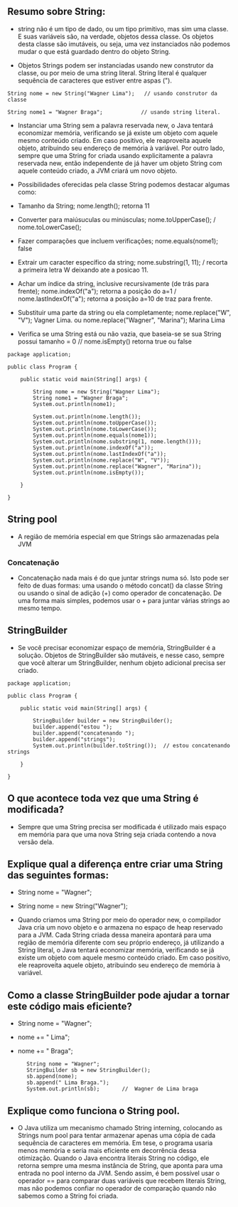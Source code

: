 ## Resumo sobre String:

*  string não é um tipo de dado, ou um tipo primitivo, mas sim uma classe. E suas variáveis são, na verdade, objetos dessa classe. Os objetos desta classe são imutáveis, ou seja, uma vez instanciados não podemos mudar o que está guardado dentro do objeto String.

* Objetos Strings podem ser instanciadas usando new construtor da classe, ou por meio de uma string literal. String literal é qualquer sequência de
caracteres que estiver entre aspas (").

```
String nome = new String("Wagner Lima");   // usando construtor da classe

String nome1 = "Wagner Braga";            // usando string literal.
```
* Instanciar uma String sem a palavra reservada new, o Java tentará economizar memória, verificando se já existe um objeto com aquele mesmo conteúdo criado. Em caso positivo, ele reaproveita aquele objeto, atribuindo seu endereço de memória à variável. Por outro lado, sempre que uma String for criada usando explicitamente a palavra reservada new, então independente de já haver um objeto String com aquele conteúdo criado, a JVM criará um novo objeto.

*  Possibilidades oferecidas pela classe String podemos destacar algumas como:

* Tamanho da String; nome.length();  retorna 11

* Converter para maiúsuculas ou minúsculas;  nome.toUpperCase();   /  nome.toLowerCase();

* Fazer comparações que incluem verificações; nome.equals(nome1);   false

* Extrair um caracter específico da string; nome.substring(1, 11); / recorta a primeira letra W deixando ate a posicao 11.

* Achar um índice da string, inclusive recursivamente (de trás para frente); nome.indexOf("a"); retorna a posição do a=1 / nome.lastIndexOf("a"); retorna a posição a=10
de traz para frente.

* Substituir uma parte da string ou ela completamente; nome.replace("W", "V");  Vagner Lima. ou nome.replace("Wagner", "Marina"); Marina Lima

* Verifica se uma String está ou não vazia, que baseia-se se sua String possui tamanho = 0 //              nome.isEmpty()  retorna true ou false

```
package application;

public class Program {

	public static void main(String[] args) {
		
		String nome = new String("Wagner Lima");
		String nome1 = "Wagner Braga";
		System.out.println(nome1);
		
		System.out.println(nome.length());
		System.out.println(nome.toUpperCase());
		System.out.println(nome.toLowerCase());
		System.out.println(nome.equals(nome1));
		System.out.println(nome.substring(1, nome.length()));
		System.out.println(nome.indexOf("a"));
		System.out.println(nome.lastIndexOf("a"));
		System.out.println(nome.replace("W", "V"));
		System.out.println(nome.replace("Wagner", "Marina"));
		System.out.println(nome.isEmpty());

	}

}
```

## String pool

*  A região de memória especial em que Strings são armazenadas pela JVM

### Concatenação

* Concatenação nada mais é do que juntar strings numa só. Isto pode ser feito de duas formas: uma usando o método concat() da classe String ou usando o sinal
de adição (+) como operador de concatenação. De uma forma mais simples, podemos usar o + para juntar várias strings ao mesmo tempo.

## StringBuilder

* Se você precisar economizar espaço de memória, StringBuilder é a solução. Objetos de StringBuilder são mutáveis, e nesse caso, sempre que você alterar um StringBuilder, nenhum objeto adicional precisa ser criado.

```
package application;

public class Program {

	public static void main(String[] args) {
		
		StringBuilder builder = new StringBuilder();
		builder.append("estou ");
		builder.append("concatenando ");
		builder.append("strings");
		System.out.println(builder.toString());  // estou concatenando strings

	}

}

```
## O que acontece toda vez que uma String é modificada?

* Sempre que uma String precisa ser modificada é utilizado mais espaço em memória para que uma nova String seja criada contendo a nova versão dela.

## Explique qual a diferença entre criar uma String das seguintes formas:

* String nome = "Wagner";

* String nome = new String("Wagner");

* Quando criamos uma String por meio do operador new, o compilador Java cria um novo objeto e o armazena no espaço de heap reservado para a JVM. Cada String criada
dessa maneira apontará para uma região de memória diferente com seu próprio endereço, já utilizando a String literal, o Java tentará economizar memória, verificando se já existe um objeto com aquele mesmo conteúdo criado. Em caso positivo, ele reaproveita aquele objeto, atribuindo seu endereço de memória à variável.

## Como a classe StringBuilder pode ajudar a tornar este código mais eficiente?

*  String nome = "Wagner";

*   nome += " Lima";

*   nome += " Braga";	
  
  ```
	  	String nome = "Wagner";
		StringBuilder sb = new StringBuilder();
		sb.append(nome);
		sb.append(" Lima Braga.");
		System.out.println(sb);       //  Wagner de Lima braga
  ```


## Explique como funciona o String pool.

* O Java utiliza um mecanismo chamado String interning, colocando as Strings num pool para tentar armazenar apenas uma cópia de cada sequência de caracteres em memória. Em tese, o programa usaria menos memória e seria mais eficiente em decorrência dessa otimização. Quando o Java encontra literais String no código, ele retorna sempre uma mesma instância de String, que aponta para uma entrada no pool interno da JVM. Sendo assim, é bem possível usar o operador == para comparar duas variáveis que recebem literais String, mas não podemos confiar no operador de comparação quando não sabemos como a String foi criada.
